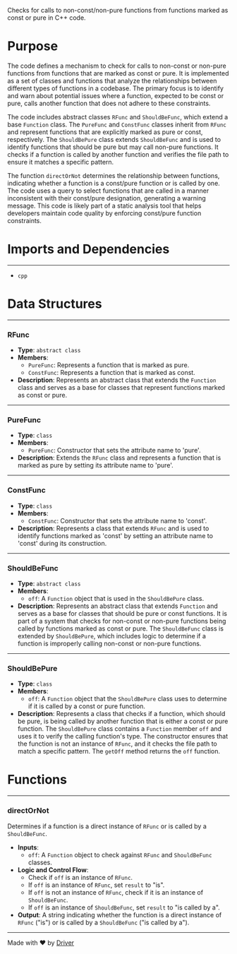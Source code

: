 <!--------------------------------------------------------------------------------->
<!-- IMPORTANT: This file is auto-generated by Driver (https://driver.ai). -------->
<!-- Manual edits may be overwritten on future commits. --------------------------->
<!--------------------------------------------------------------------------------->

Checks for calls to non-const/non-pure functions from functions marked as const or pure in C++ code.

# Purpose
The code defines a mechanism to check for calls to non-const or non-pure functions from functions that are marked as const or pure. It is implemented as a set of classes and functions that analyze the relationships between different types of functions in a codebase. The primary focus is to identify and warn about potential issues where a function, expected to be const or pure, calls another function that does not adhere to these constraints.

The code includes abstract classes `RFunc` and `ShouldBeFunc`, which extend a base `Function` class. The `PureFunc` and `ConstFunc` classes inherit from `RFunc` and represent functions that are explicitly marked as pure or const, respectively. The `ShouldBePure` class extends `ShouldBeFunc` and is used to identify functions that should be pure but may call non-pure functions. It checks if a function is called by another function and verifies the file path to ensure it matches a specific pattern.

The function `directOrNot` determines the relationship between functions, indicating whether a function is a const/pure function or is called by one. The code uses a query to select functions that are called in a manner inconsistent with their const/pure designation, generating a warning message. This code is likely part of a static analysis tool that helps developers maintain code quality by enforcing const/pure function constraints.
# Imports and Dependencies

---
- `cpp`


# Data Structures

---
### RFunc
- **Type**: ``abstract class``
- **Members**:
    - ``PureFunc``: Represents a function that is marked as pure.
    - ``ConstFunc``: Represents a function that is marked as const.
- **Description**: Represents an abstract class that extends the `Function` class and serves as a base for classes that represent functions marked as const or pure.


---
### PureFunc
- **Type**: ``class``
- **Members**:
    - ``PureFunc``: Constructor that sets the attribute name to 'pure'.
- **Description**: Extends the `RFunc` class and represents a function that is marked as pure by setting its attribute name to 'pure'.


---
### ConstFunc
- **Type**: ``class``
- **Members**:
    - ``ConstFunc``: Constructor that sets the attribute name to 'const'.
- **Description**: Represents a class that extends `RFunc` and is used to identify functions marked as 'const' by setting an attribute name to 'const' during its construction.


---
### ShouldBeFunc
- **Type**: ``abstract class``
- **Members**:
    - ``off``: A `Function` object that is used in the `ShouldBePure` class.
- **Description**: Represents an abstract class that extends `Function` and serves as a base for classes that should be pure or const functions. It is part of a system that checks for non-const or non-pure functions being called by functions marked as const or pure. The `ShouldBeFunc` class is extended by `ShouldBePure`, which includes logic to determine if a function is improperly calling non-const or non-pure functions.


---
### ShouldBePure
- **Type**: ``class``
- **Members**:
    - ``off``: A `Function` object that the `ShouldBePure` class uses to determine if it is called by a const or pure function.
- **Description**: Represents a class that checks if a function, which should be pure, is being called by another function that is either a const or pure function. The `ShouldBePure` class contains a `Function` member `off` and uses it to verify the calling function's type. The constructor ensures that the function is not an instance of `RFunc`, and it checks the file path to match a specific pattern. The `getOff` method returns the `off` function.


# Functions

---
### directOrNot
Determines if a function is a direct instance of `RFunc` or is called by a `ShouldBeFunc`.
- **Inputs**:
    - `off`: A `Function` object to check against `RFunc` and `ShouldBeFunc` classes.
- **Logic and Control Flow**:
    - Check if `off` is an instance of `RFunc`.
    - If `off` is an instance of `RFunc`, set `result` to "is".
    - If `off` is not an instance of `RFunc`, check if it is an instance of `ShouldBeFunc`.
    - If `off` is an instance of `ShouldBeFunc`, set `result` to "is called by a".
- **Output**: A string indicating whether the function is a direct instance of `RFunc` ("is") or is called by a `ShouldBeFunc` ("is called by a").



---
Made with ❤️ by [Driver](https://www.driver.ai/)
